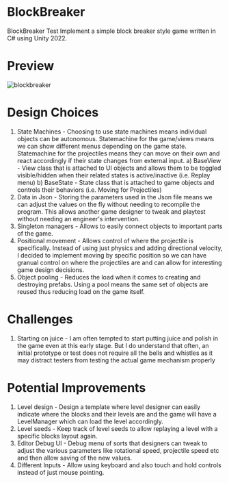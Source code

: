 # BlockBreaker
BlockBreaker Test
Implement a simple block breaker style game written in C# using Unity 2022.

# Preview
![blockbreaker](https://github.com/duckizz1234/BlockBreaker/assets/153803810/f31afba7-2f28-4bcf-8942-b47bbb3a59c8)

# Design Choices
1) State Machines - Choosing to use state machines means individual objects can be autonomous. Statemachine for the game/views means we can show different menus depending on the game state. Statemachine for the projectiles means they can move on their own and react accordingly if their state changes from external input.
      a) BaseView - View class that is attached to UI objects and allows them to be toggled visible/hidden when their related states is active/inactive (i.e. Replay menu)
      b) BaseState - State class that is attached to game objects and controls their behaviors (i.e. Moving for Projectiles)
2) Data in Json - Storing the parameters used in the Json file means we can adjust the values on the fly without needing to recompile the program. This allows another game designer to tweak and playtest without needing an engineer's intervention.
3) Singleton managers - Allows to easily connect objects to important parts of the game.
4) Positional movement - Allows control of where the projectile is specifically. Instead of using just physics and adding directional velocity, I decided to implement moving by specific position so we can have granual control on where the projectiles are and can allow for interesting game design decisions.
5) Object pooling - Reduces the load when it comes to creating and destroying prefabs. Using a pool means the same set of objects are reused thus reducing load on the game itself.
   
# Challenges
1) Starting on juice - I am often tempted to start putting juice and polish in the game even at this early stage. But I do understand that often, an initial prototype or test does not require all the bells and whistles as it may distract testers from testing the actual game mechanism properly

# Potential Improvements
1) Level design - Design a template where level designer can easily indicate where the blocks and their levels are and the game will have a LevelManager which can load the level accordingly.
2) Level seeds - Keep track of level seeds to allow replaying a level with a specific blocks layout again.
3) Editor Debug UI - Debug menu of sorts that designers can tweak to adjust the various parameters like rotational speed, projectile speed etc and then allow saving of the new values.
4) Different Inputs - Allow using keyboard and also touch and hold controls instead of just mouse pointing.

